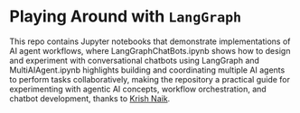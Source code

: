 # Playing Around with `LangGraph	`

This repo contains Jupyter notebooks that demonstrate implementations of AI agent workflows, where LangGraphChatBots.ipynb shows how to design and experiment with conversational chatbots using LangGraph and MultiAIAgent.ipynb highlights building and coordinating multiple AI agents to perform tasks collaboratively, making the repository a practical guide for experimenting with agentic AI concepts, workflow orchestration, and chatbot development, thanks to [Krish Naik](https://github.com/krishnaik06).
